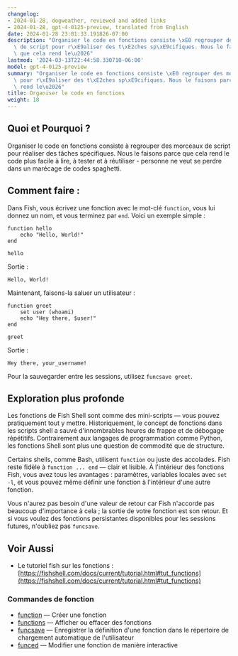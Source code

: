 ```yaml
---
changelog:
- 2024-01-28, dogweather, reviewed and added links
- 2024-01-28, gpt-4-0125-preview, translated from English
date: 2024-01-28 23:01:33.191826-07:00
description: "Organiser le code en fonctions consiste \xE0 regrouper des morceaux\
  \ de script pour r\xE9aliser des t\xE2ches sp\xE9cifiques. Nous le faisons parce\
  \ que cela rend le\u2026"
lastmod: '2024-03-13T22:44:58.330710-06:00'
model: gpt-4-0125-preview
summary: "Organiser le code en fonctions consiste \xE0 regrouper des morceaux de script\
  \ pour r\xE9aliser des t\xE2ches sp\xE9cifiques. Nous le faisons parce que cela\
  \ rend le\u2026"
title: Organiser le code en fonctions
weight: 18
---
```


## Quoi et Pourquoi ?
Organiser le code en fonctions consiste à regrouper des morceaux de script pour réaliser des tâches spécifiques. Nous le faisons parce que cela rend le code plus facile à lire, à tester et à réutiliser - personne ne veut se perdre dans un marécage de codes spaghetti.

## Comment faire :
Dans Fish, vous écrivez une fonction avec le mot-clé `function`, vous lui donnez un nom, et vous terminez par `end`. Voici un exemple simple :

```fish
function hello
    echo "Hello, World!"
end

hello
```

Sortie :
```
Hello, World!
```

Maintenant, faisons-la saluer un utilisateur :

```fish
function greet
    set user (whoami)
    echo "Hey there, $user!"
end

greet
```

Sortie : 
```
Hey there, your_username!
```

Pour la sauvegarder entre les sessions, utilisez `funcsave greet`.

## Exploration plus profonde
Les fonctions de Fish Shell sont comme des mini-scripts — vous pouvez pratiquement tout y mettre. Historiquement, le concept de fonctions dans les scripts shell a sauvé d'innombrables heures de frappe et de débogage répétitifs. Contrairement aux langages de programmation comme Python, les fonctions Shell sont plus une question de commodité que de structure.

Certains shells, comme Bash, utilisent `function` ou juste des accolades. Fish reste fidèle à `function ... end` — clair et lisible. À l'intérieur des fonctions Fish, vous avez tous les avantages : paramètres, variables locales avec `set -l`, et vous pouvez même définir une fonction à l'intérieur d'une autre fonction.

Vous n'aurez pas besoin d'une valeur de retour car Fish n'accorde pas beaucoup d'importance à cela ; la sortie de votre fonction est son retour. Et si vous voulez des fonctions persistantes disponibles pour les sessions futures, n'oubliez pas `funcsave`.

## Voir Aussi

- Le tutoriel fish sur les fonctions : [https://fishshell.com/docs/current/tutorial.html#tut_functions](https://fishshell.com/docs/current/tutorial.html#tut_functions)

### Commandes de fonction

- [function](https://fishshell.com/docs/current/cmds/function.html) — Créer une fonction
- [functions](https://fishshell.com/docs/current/cmds/functions.html) — Afficher ou effacer des fonctions
- [funcsave](https://fishshell.com/docs/current/cmds/funcsave.html) — Enregistrer la définition d'une fonction dans le répertoire de chargement automatique de l'utilisateur
- [funced](https://fishshell.com/docs/current/cmds/funced.html) — Modifier une fonction de manière interactive
